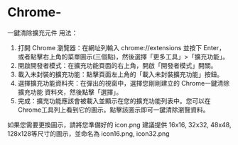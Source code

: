 # Chrome-

一鍵清除擴充元件
用法：
1. 打開 Chrome 瀏覽器：在網址列輸入 chrome://extensions 並按下 Enter，或者點擊右上角的菜單圖示(三個點)，然後選擇「更多工具」>「擴充功能」。
2. 開啟開發者模式：在擴充功能頁面的右上角，開啟「開發者模式」開關。
3. 載入未封裝的擴充功能：點擊頁面左上角的「載入未封裝擴充功能」按鈕。
4. 選擇擴充功能資料夾：在彈出的視窗中，選擇您剛剛建立的 Chrome一鍵清除擴充功能 資料夾，然後點擊「選擇」。
5. 完成：擴充功能應該會被載入並顯示在您的擴充功能列表中。您可以在 Chrome工具列上看到它的圖示。點擊該圖示即可一鍵清除瀏覽資料。

如果您需要更換圖示，請將您準備好的 icon.png 建議提供 16x16, 32x32, 48x48, 128x128等尺寸的圖示，並命名為 icon16.png, icon32.png
